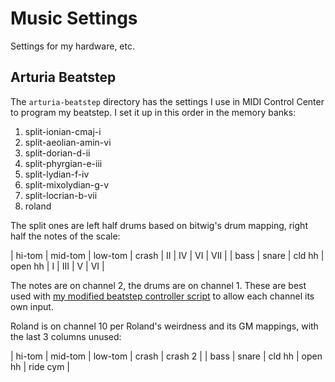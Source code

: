 # Music Settings

Settings for my hardware, etc.

## Arturia Beatstep

The `arturia-beatstep` directory has the settings I use in MIDI Control Center to program my beatstep. I set it up in this order in the memory banks:

1. split-ionian-cmaj-i
2. split-aeolian-amin-vi
3. split-dorian-d-ii
4. split-phyrgian-e-iii
5. split-lydian-f-iv
6. split-mixolydian-g-v
7. split-locrian-b-vii
8. roland

The split ones are left half drums based on bitwig's drum mapping, right half the notes of the scale:

| hi-tom  | mid-tom | low-tom | crash   | II       | IV      | VI      | VII     |
| bass    | snare   | cld hh  | open hh | I        | III     | V       | VI      |

The notes are on channel 2, the drums are on channel 1. These are best used with [my modified beatstep controller script](https://github.com/thomasjwebb/BeatstepProController) to allow each channel its own input.

Roland is on channel 10 per Roland's weirdness and its GM mappings, with the last 3 columns unused:

| hi-tom  | mid-tom | low-tom | crash   | crash 2  |
| bass    | snare   | cld hh  | open hh | ride cym |
